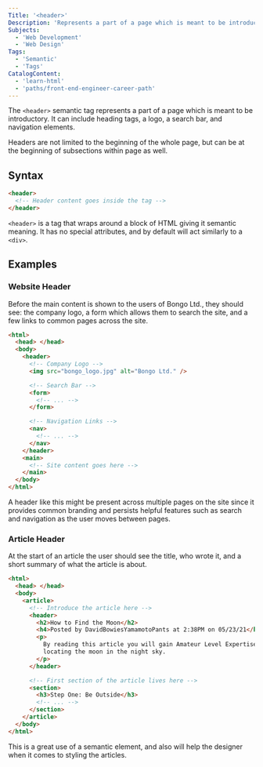 ```yaml
---
Title: '<header>'
Description: 'Represents a part of a page which is meant to be introductory. It can include heading tags, a logo, a search bar, and navigation elements.'
Subjects:
  - 'Web Development'
  - 'Web Design'
Tags:
  - 'Semantic'
  - 'Tags'
CatalogContent:
  - 'learn-html'
  - 'paths/front-end-engineer-career-path'
---
```


The `<header>` semantic tag represents a part of a page which is meant to be introductory. It can include heading tags, a logo, a search bar, and navigation elements.

Headers are not limited to the beginning of the whole page, but can be at the beginning of subsections within page as well.

## Syntax

```html
<header>
  <!-- Header content goes inside the tag -->
</header>
```

`<header>` is a tag that wraps around a block of HTML giving it semantic meaning. It has no special attributes, and by default will act similarly to a `<div>`.

## Examples

### Website Header

Before the main content is shown to the users of Bongo Ltd., they should see: the company logo, a form which allows them to search the site, and a few links to common pages across the site.

```html
<html>
  <head> </head>
  <body>
    <header>
      <!-- Company Logo -->
      <img src="bongo_logo.jpg" alt="Bongo Ltd." />

      <!-- Search Bar -->
      <form>
        <!-- ... -->
      </form>

      <!-- Navigation Links -->
      <nav>
        <!-- ... -->
      </nav>
    </header>
    <main>
      <!-- Site content goes here -->
    </main>
  </body>
</html>
```

A header like this might be present across multiple pages on the site since it provides common branding and persists helpful features such as search and navigation as the user moves between pages.

### Article Header

At the start of an article the user should see the title, who wrote it, and a short summary of what the article is about.

```html
<html>
  <head> </head>
  <body>
    <article>
      <!-- Introduce the article here -->
      <header>
        <h2>How to Find the Moon</h2>
        <h4>Posted by DavidBowiesYamamotoPants at 2:38PM on 05/23/21</h4>
        <p>
          By reading this article you will gain Amateur Level Expertise in
          locating the moon in the night sky.
        </p>
      </header>

      <!-- First section of the article lives here -->
      <section>
        <h3>Step One: Be Outside</h3>
        <!-- ... -->
      </section>
    </article>
  </body>
</html>
```

This is a great use of a semantic element, and also will help the designer when it comes to styling the articles.
